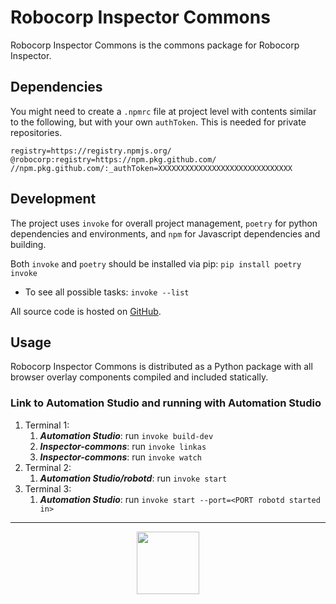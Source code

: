# Robocorp Inspector Commons

Robocorp Inspector Commons is the commons package for Robocorp Inspector.

## Dependencies

You might need to create a `.npmrc` file at project level with contents similar to the following, but with your own `authToken`.
This is needed for private repositories.

```
registry=https://registry.npmjs.org/
@robocorp:registry=https://npm.pkg.github.com/
//npm.pkg.github.com/:_authToken=XXXXXXXXXXXXXXXXXXXXXXXXXXXXXX
```

## Development

The project uses `invoke` for overall project management, `poetry` for
python dependencies and environments, and `npm` for Javascript dependencies
and building.

Both `invoke` and `poetry` should be installed via pip: `pip install poetry invoke`

- To see all possible tasks: `invoke --list`

All source code is hosted on [GitHub](https://github.com/robocorp/inspector-commons/).

## Usage

Robocorp Inspector Commons is distributed as a Python package with all browser overlay
components compiled and included statically.

### Link to Automation Studio and running with Automation Studio

1. Terminal 1:
   1. ***Automation Studio***: run `invoke build-dev`
   2. ***Inspector-commons***: run `invoke linkas`
   3. ***Inspector-commons***: run `invoke watch`
2. Terminal 2:
   1. ***Automation Studio/robotd***: run `invoke start`
3. Terminal 3:
   1. ***Automation Studio***: run `invoke start --port=<PORT robotd started in>`

---

<p align="center">
  <img height="100" src="https://cdn.robocorp.com/brand/Logo/Dark%20logo%20transparent%20with%20buffer%20space/Dark%20logo%20transparent%20with%20buffer%20space.svg">
</p>
